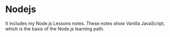 # Nodejs
It includes my Node.js Lessons notes. 
These notes show Vanilla JavaScript, which is the basis of the Node.js learning path.
